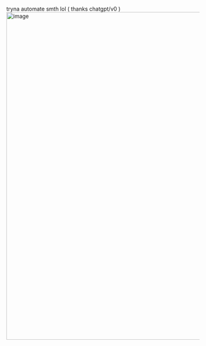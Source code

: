 tryna automate smth lol ( thanks chatgpt/v0 )
<img width="640" height="853" alt="image" src="https://github.com/user-attachments/assets/f33a54ac-61f6-47ca-a4b3-5d4c322e725e" />
